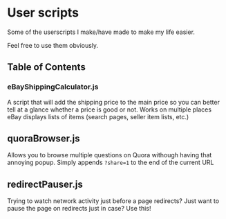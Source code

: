 # User scripts
Some of the userscripts I make/have made to make my life easier.

Feel free to use them obviously.

## Table of Contents

### eBayShippingCalculator.js
A script that will add the shipping price to the main price so you can better tell at a glance whether a price is good or not.
Works on multiple places eBay displays lists of items (search pages, seller item lists, etc.)

## quoraBrowser.js
Allows you to browse multiple questions on Quora withough having that annoying popup. Simply appends `?share=1` to the end of the current URL

## redirectPauser.js
Trying to watch network activity just before a page redirects? Just want to pause the page on redirects just in case? Use this!
